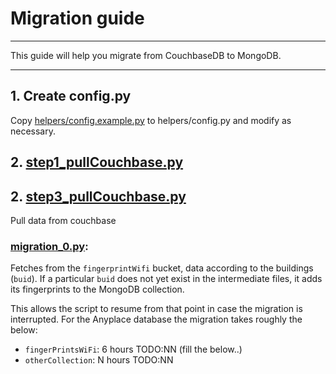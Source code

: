 # Migration guide

***
This guide will help you migrate from CouchbaseDB to MongoDB.
***

## 1. Create config.py
Copy [helpers/config.example.py](helpers/config.example.py) to helpers/config.py
and modify as necessary.

## 2. [step1_pullCouchbase.py](step1_pullCouchbase.py)

## 2. [step3_pullCouchbase.py](step1_pullCouchbase.py)

Pull data from couchbase

### [migration_0.py](migration_0.py):
Fetches from the `fingerprintWifi` bucket, data according to the buildings (`buid`).
If a particular `buid` does not yet exist in the intermediate files, it adds its fingerprints
to the MongoDB collection.

This allows the script to resume from that point in case the migration is interrupted.
For the Anyplace database the migration takes roughly the below:
- `fingerPrintsWiFi`: 6 hours TODO:NN (fill the below..)
- `otherCollection`: N hours TODO:NN

